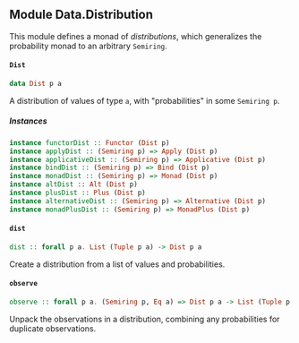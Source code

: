 ## Module Data.Distribution

This module defines a monad of _distributions_, which generalizes the probability monad
to an arbitrary `Semiring`.

#### `Dist`

``` purescript
data Dist p a
```

A distribution of values of type `a`, with "probabilities" in some `Semiring p`.

##### Instances
``` purescript
instance functorDist :: Functor (Dist p)
instance applyDist :: (Semiring p) => Apply (Dist p)
instance applicativeDist :: (Semiring p) => Applicative (Dist p)
instance bindDist :: (Semiring p) => Bind (Dist p)
instance monadDist :: (Semiring p) => Monad (Dist p)
instance altDist :: Alt (Dist p)
instance plusDist :: Plus (Dist p)
instance alternativeDist :: (Semiring p) => Alternative (Dist p)
instance monadPlusDist :: (Semiring p) => MonadPlus (Dist p)
```

#### `dist`

``` purescript
dist :: forall p a. List (Tuple p a) -> Dist p a
```

Create a distribution from a list of values and probabilities.

#### `observe`

``` purescript
observe :: forall p a. (Semiring p, Eq a) => Dist p a -> List (Tuple p a)
```

Unpack the observations in a distribution, combining any probabilities for
duplicate observations.


